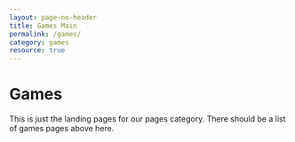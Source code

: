 ```yaml
---
layout: page-no-header
title: Games Main
permalink: /games/
category: games
resource: true
---
```


<h1>Games</h1>

This is just the landing pages for our pages category. There should be a list of games pages above here.